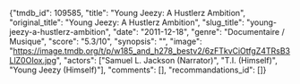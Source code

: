 {"tmdb_id": 109585, "title": "Young Jeezy: A Hustlerz Ambition", "original_title": "Young Jeezy: A Hustlerz Ambition", "slug_title": "young-jeezy-a-hustlerz-ambition", "date": "2011-12-18", "genre": "Documentaire / Musique", "score": "5.3/10", "synopsis": "", "image": "https://image.tmdb.org/t/p/w185_and_h278_bestv2/6zFTkvCiOtfgZ4TRsB3LlZ0OIox.jpg", "actors": ["Samuel L. Jackson (Narrator)", "T.I. (Himself)", "Young Jeezy (Himself)"], "comments": [], "recommandations_id": []}